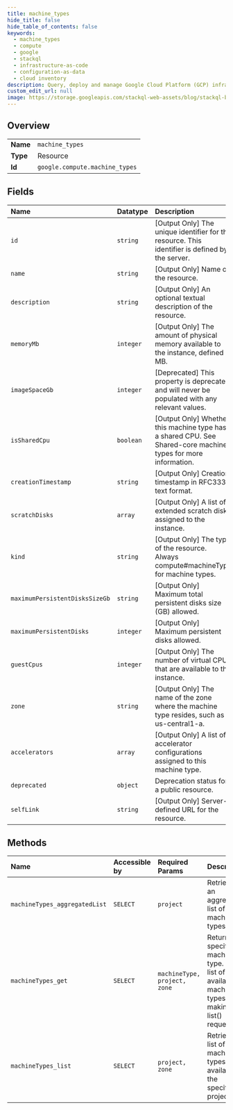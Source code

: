 ```yaml
---
title: machine_types
hide_title: false
hide_table_of_contents: false
keywords:
  - machine_types
  - compute
  - google    
  - stackql
  - infrastructure-as-code
  - configuration-as-data
  - cloud inventory
description: Query, deploy and manage Google Cloud Platform (GCP) infrastructure and resources using SQL
custom_edit_url: null
image: https://storage.googleapis.com/stackql-web-assets/blog/stackql-blog-post-featured-image.png
---
```

  
    

## Overview
<table><tbody>
<tr><td><b>Name</b></td><td><code>machine_types</code></td></tr>
<tr><td><b>Type</b></td><td>Resource</td></tr>
<tr><td><b>Id</b></td><td><code>google.compute.machine_types</code></td></tr>
</tbody></table>

## Fields
| Name | Datatype | Description |
|:-----|:---------|:------------|
| `id` | `string` | [Output Only] The unique identifier for the resource. This identifier is defined by the server. |
| `name` | `string` | [Output Only] Name of the resource. |
| `description` | `string` | [Output Only] An optional textual description of the resource. |
| `memoryMb` | `integer` | [Output Only] The amount of physical memory available to the instance, defined in MB. |
| `imageSpaceGb` | `integer` | [Deprecated] This property is deprecated and will never be populated with any relevant values. |
| `isSharedCpu` | `boolean` | [Output Only] Whether this machine type has a shared CPU. See Shared-core machine types for more information. |
| `creationTimestamp` | `string` | [Output Only] Creation timestamp in RFC3339 text format. |
| `scratchDisks` | `array` | [Output Only] A list of extended scratch disks assigned to the instance. |
| `kind` | `string` | [Output Only] The type of the resource. Always compute#machineType for machine types. |
| `maximumPersistentDisksSizeGb` | `string` | [Output Only] Maximum total persistent disks size (GB) allowed. |
| `maximumPersistentDisks` | `integer` | [Output Only] Maximum persistent disks allowed. |
| `guestCpus` | `integer` | [Output Only] The number of virtual CPUs that are available to the instance. |
| `zone` | `string` | [Output Only] The name of the zone where the machine type resides, such as us-central1-a. |
| `accelerators` | `array` | [Output Only] A list of accelerator configurations assigned to this machine type. |
| `deprecated` | `object` | Deprecation status for a public resource. |
| `selfLink` | `string` | [Output Only] Server-defined URL for the resource. |
## Methods
| Name | Accessible by | Required Params | Description |
|:-----|:--------------|:----------------|:------------|
| `machineTypes_aggregatedList` | `SELECT` | `project` | Retrieves an aggregated list of machine types. |
| `machineTypes_get` | `SELECT` | `machineType, project, zone` | Returns the specified machine type. Gets a list of available machine types by making a list() request. |
| `machineTypes_list` | `SELECT` | `project, zone` | Retrieves a list of machine types available to the specified project. |
